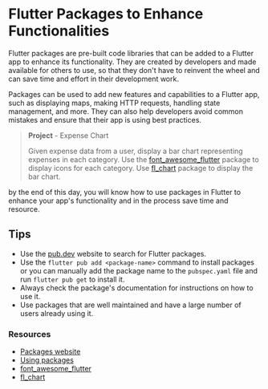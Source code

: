 # Flutter Packages to Enhance Functionalities

Flutter packages are pre-built code libraries that can be added to a Flutter app to enhance its functionality. They are created by developers and made available for others to use, so that they don't have to reinvent the wheel and can save time and effort in their development work.

Packages can be used to add new features and capabilities to a Flutter app, such as displaying maps, making HTTP requests, handling state management, and more. They can also help developers avoid common mistakes and ensure that their app is using best practices.

> **Project** - Expense Chart
>
> Given expense data from a user, display a bar chart representing expenses in each category. Use the [font_awesome_flutter](https://pub.dev/packages/font_awesome_flutter) package to display icons for each category. Use [fl_chart](https://pub.dev/packages/fl_chart) package to display the bar chart.
> 

by the end of this day, you will know how to use packages in Flutter to enhance your app's functionality and in the process save time and resource.

## Tips

- Use the [pub.dev](https://pub.dev/) website to search for Flutter packages.
- Use the `flutter pub add <package-name>` command to install packages or you can manually add the package name to the `pubspec.yaml` file and run `flutter pub get` to install it.
- Always check the package's documentation for instructions on how to use it.
- Use packages that are well maintained and have a large number of users already using it.

### Resources

- [Packages website](https://pub.dev/)
- [Using packages](https://docs.flutter.dev/packages-and-plugins/using-packages)
- [font_awesome_flutter](https://pub.dev/packages/font_awesome_flutter)
- [fl_chart](https://pub.dev/packages/fl_chart)
